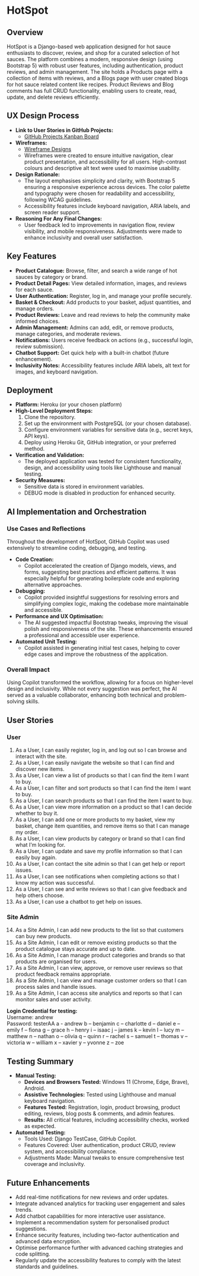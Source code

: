 # HotSpot

## Overview
HotSpot is a Django-based web application designed for hot sauce enthusiasts to discover, review, and shop for a curated selection of hot sauces. The platform combines a modern, responsive design (using Bootstrap 5) with robust user features, including authentication, product reviews, and admin management. The site holds a Products page with a collection of items with reviews, and a Blogs page with user created blogs for hot sauce related content like recipes. Product Reviews and Blog comments has full CRUD functionality, enabling users to create, read, update, and delete reviews efficiently.

## UX Design Process

- **Link to User Stories in GitHub Projects:**
  - [GitHub Projects Kanban Board](https://github.com/yourusername/hotspot/projects)
- **Wireframes:**
  - [Wireframe Designs](https://linktowireframes.com)
  - Wireframes were created to ensure intuitive navigation, clear product presentation, and accessibility for all users. High-contrast colours and descriptive alt text were used to maximise usability.
- **Design Rationale:**
  - The layout emphasises simplicity and clarity, with Bootstrap 5 ensuring a responsive experience across devices. The color palette and typography were chosen for readability and accessibility, following WCAG guidelines.
  - Accessibility features include keyboard navigation, ARIA labels, and screen reader support.
- **Reasoning For Any Final Changes:**
  - User feedback led to improvements in navigation flow, review visibility, and mobile responsiveness. Adjustments were made to enhance inclusivity and overall user satisfaction.

## Key Features

- **Product Catalogue:** Browse, filter, and search a wide range of hot sauces by category or brand.
- **Product Detail Pages:** View detailed information, images, and reviews for each sauce.
- **User Authentication:** Register, log in, and manage your profile securely.
- **Basket & Checkout:** Add products to your basket, adjust quantities, and manage orders.
- **Product Reviews:** Leave and read reviews to help the community make informed choices.
- **Admin Management:** Admins can add, edit, or remove products, manage categories, and moderate reviews.
- **Notifications:** Users receive feedback on actions (e.g., successful login, review submission).
- **Chatbot Support:** Get quick help with a built-in chatbot (future enhancement).
- **Inclusivity Notes:** Accessibility features include ARIA labels, alt text for images, and keyboard navigation.

## Deployment

- **Platform:** Heroku (or your chosen platform)
- **High-Level Deployment Steps:**
  1. Clone the repository.
  2. Set up the environment with PostgreSQL (or your chosen database).
  3. Configure environment variables for sensitive data (e.g., secret keys, API keys).
  4. Deploy using Heroku Git, GitHub integration, or your preferred method.
- **Verification and Validation:**
  - The deployed application was tested for consistent functionality, design, and accessibility using tools like Lighthouse and manual testing.
- **Security Measures:**
  - Sensitive data is stored in environment variables.
  - DEBUG mode is disabled in production for enhanced security.

## AI Implementation and Orchestration

### Use Cases and Reflections

Throughout the development of HotSpot, GitHub Copilot was used extensively to streamline coding, debugging, and testing.

- **Code Creation:**
  - Copilot accelerated the creation of Django models, views, and forms, suggesting best practices and efficient patterns. It was especially helpful for generating boilerplate code and exploring alternative approaches.
- **Debugging:**
  - Copilot provided insightful suggestions for resolving errors and simplifying complex logic, making the codebase more maintainable and accessible.
- **Performance and UX Optimisation:**
  - The AI suggested impactful Bootstrap tweaks, improving the visual polish and responsiveness of the site. These enhancements ensured a professional and accessible user experience.
- **Automated Unit Testing:**
  - Copilot assisted in generating initial test cases, helping to cover edge cases and improve the robustness of the application.

### Overall Impact

Using Copilot transformed the workflow, allowing for a focus on higher-level design and inclusivity. While not every suggestion was perfect, the AI served as a valuable collaborator, enhancing both technical and problem-solving skills.

## User Stories

### User
1. As a User, I can easily register, log in, and log out so I can browse and interact with the site.
2. As a User, I can easily navigate the website so that I can find and discover new items.
3. As a User, I can view a list of products so that I can find the item I want to buy.
4. As a User, I can filter and sort products so that I can find the item I want to buy.
5. As a User, I can search products so that I can find the item I want to buy.
6. As a User, I can view more information on a product so that I can decide whether to buy it.
7. As a User, I can add one or more products to my basket, view my basket, change item quantities, and remove items so that I can manage my order.
8. As a User, I can view products by category or brand so that I can find what I'm looking for.
9. As a User, I can update and save my profile information so that I can easily buy again.
10. As a User, I can contact the site admin so that I can get help or report issues.
11. As a User, I can see notifications when completing actions so that I know my action was successful.
12. As a User, I can see and write reviews so that I can give feedback and help others choose.
13. As a User, I can use a chatbot to get help on issues.

### Site Admin
14. As a Site Admin, I can add new products to the list so that customers can buy new products.
15. As a Site Admin, I can edit or remove existing products so that the product catalogue stays accurate and up to date.
16. As a Site Admin, I can manage product categories and brands so that products are organised for users.
17. As a Site Admin, I can view, approve, or remove user reviews so that product feedback remains appropriate.
18. As a Site Admin, I can view and manage customer orders so that I can process sales and handle issues.
19. As a Site Admin, I can access site analytics and reports so that I can monitor sales and user activity.

**Login Credential for testing:**  
Username: andrew  
Password: testerAA
a - andrew
b – benjamin
c – charlotte
d – daniel
e – emily
f – fiona
g – grace
h – henry
i – isaac
j – james
k – kevin
l – lucy
m – matthew
n – nathan
o – olivia
q – quinn
r – rachel
s – samuel
t – thomas
v – victoria
w – william
x – xavier
y – yvonne
z – zoe

## Testing Summary

- **Manual Testing:**
  - **Devices and Browsers Tested:** Windows 11 (Chrome, Edge, Brave), Android.
  - **Assistive Technologies:** Tested using Lighthouse and manual keyboard navigation.
  - **Features Tested:** Registration, login, product browsing, product editing, reviews, blog posts & comments, and admin features.
  - **Results:** All critical features, including accessibility checks, worked as expected.
- **Automated Testing:**
  - Tools Used: Django TestCase, GitHub Copilot.
  - Features Covered: User authentication, product CRUD, review system, and accessibility compliance.
  - Adjustments Made: Manual tweaks to ensure comprehensive test coverage and inclusivity.

## Future Enhancements

- Add real-time notifications for new reviews and order updates.
- Integrate advanced analytics for tracking user engagement and sales trends.
- Add chatbot capabilities for more interactive user assistance.
- Implement a recommendation system for personalised product suggestions.
- Enhance security features, including two-factor authentication and advanced data encryption.
- Optimise performance further with advanced caching strategies and code splitting.
- Regularly update the accessibility features to comply with the latest standards and guidelines.